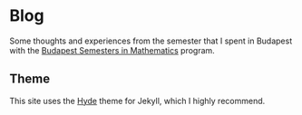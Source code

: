 # Blog

Some thoughts and experiences from the semester that I spent in Budapest with the [Budapest Semesters in Mathematics](http://www.budapestsemesters.com/) program.

## Theme

This site uses the [Hyde](https://github.com/poole/hyde) theme for Jekyll, which I highly recommend.